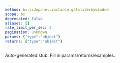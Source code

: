 ```yaml
---
method: bx.sidepanel.instance.getsliderbywindow
scope: bx
deprecated: false
aliases: []
rate_limit_per_sec: 2
pagination: unknown
params: {"type":"object"}
returns: {"type":"object"}
---
```


Auto-generated stub. Fill in params/returns/examples.
